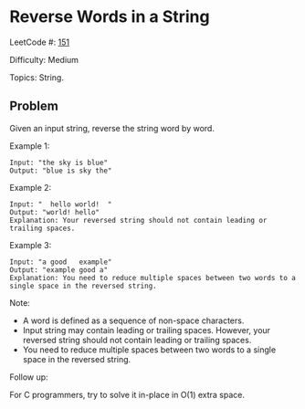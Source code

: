 # Reverse Words in a String

LeetCode #: [151](https://leetcode.com/problems/reverse-words-in-a-string/)

Difficulty: Medium

Topics: String.

## Problem

Given an input string, reverse the string word by word.

Example 1:

```text
Input: "the sky is blue"
Output: "blue is sky the"
```

Example 2:

```text
Input: "  hello world!  "
Output: "world! hello"
Explanation: Your reversed string should not contain leading or trailing spaces.
```

Example 3:

```text
Input: "a good   example"
Output: "example good a"
Explanation: You need to reduce multiple spaces between two words to a single space in the reversed string.
```

Note:

- A word is defined as a sequence of non-space characters.
- Input string may contain leading or trailing spaces. However, your reversed string should not contain leading or trailing spaces.
- You need to reduce multiple spaces between two words to a single space in the reversed string.

Follow up:

For C programmers, try to solve it in-place in O(1) extra space.
